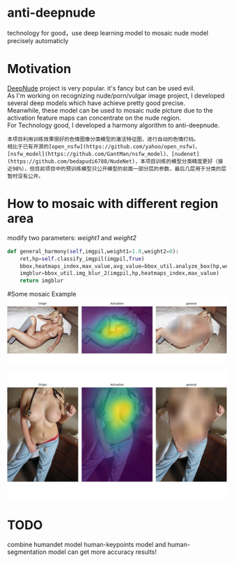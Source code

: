# anti-deepnude
technology for good，use deep learning model to mosaic nude model precisely automaticly

# Motivation
 [DeepNude](https://github.com/stacklikemind/deepnude_official) project is very popular. it's fancy but can be used evil.  
 As I'm working on recognizing nude/porn/vulgar image project, I developed several deep models which have achieve pretty good precise.   
Meanwhile, these model can be used to mosaic nude picture due to the activation feature maps can concentrate on the nude region.   
For Technology good, I developed a harmony algorithm to anti-deepnude.

    本项目利用训练效果很好的色情图像分类模型的激活特征图，进行自动的色情打码。
    相比于已有开源的[open_nsfw](https://github.com/yahoo/open_nsfw)、[nsfw_model](https://github.com/GantMan/nsfw_model)、[nudenet](https://github.com/bedapudi6788/NudeNet)，本项目训练的模型分类精度更好（接近98%），但目前项目中的预训练模型只公开模型的前面一部分层的参数，最后几层用于分类的层暂时没有公开。
 
# How to mosaic with different region area
   modify two parameters: *weight1* and  *weight2*  
```python
def general_harmony(self,imgpil,weight1=1.0,weight2=0):
	ret,hp=self.classify_imgpil(imgpil,True)
	bbox,heatmaps_index,max_value,avg_value=bbox_util.analyze_box(hp,weight1,weight2)
	imgblur=bbox_util.img_blur_2(imgpil,hp,heatmaps_index,max_value)
	return imgblur
```
 
#Some mosaic Example
![example1](https://github.com/1093842024/anti-deepnude/blob/master/results/0_anti_deepnude.jpg)

![example3](https://github.com/1093842024/anti-deepnude/blob/master/results/2_anti_deepnude.jpg)

# TODO
combine humandet model human-keypoints model and human-segmentation model can get more accuracy results!
